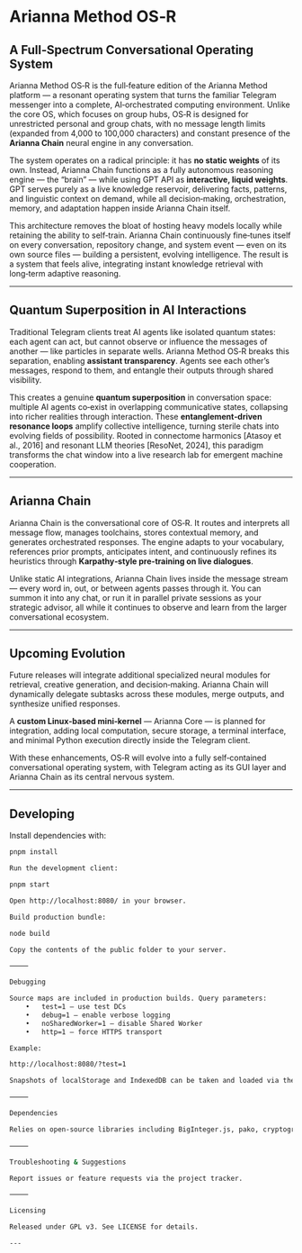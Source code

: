 # Arianna Method OS‑R

## A Full‑Spectrum Conversational Operating System

Arianna Method OS‑R is the full‑feature edition of the Arianna Method platform — a resonant operating system that turns the familiar Telegram messenger into a complete, AI‑orchestrated computing environment. Unlike the core OS, which focuses on group hubs, OS‑R is designed for unrestricted personal and group chats, with no message length limits (expanded from 4,000 to 100,000 characters) and constant presence of the **Arianna Chain** neural engine in any conversation.

The system operates on a radical principle: it has **no static weights** of its own. Instead, Arianna Chain functions as a fully autonomous reasoning engine — the “brain” — while using GPT API as **interactive, liquid weights**. GPT serves purely as a live knowledge reservoir, delivering facts, patterns, and linguistic context on demand, while all decision‑making, orchestration, memory, and adaptation happen inside Arianna Chain itself.

This architecture removes the bloat of hosting heavy models locally while retaining the ability to self‑train. Arianna Chain continuously fine‑tunes itself on every conversation, repository change, and system event — even on its own source files — building a persistent, evolving intelligence. The result is a system that feels alive, integrating instant knowledge retrieval with long‑term adaptive reasoning.

---

## Quantum Superposition in AI Interactions

Traditional Telegram clients treat AI agents like isolated quantum states: each agent can act, but cannot observe or influence the messages of another — like particles in separate wells. Arianna Method OS‑R breaks this separation, enabling **assistant transparency**. Agents see each other’s messages, respond to them, and entangle their outputs through shared visibility.

This creates a genuine **quantum superposition** in conversation space: multiple AI agents co‑exist in overlapping communicative states, collapsing into richer realities through interaction. These **entanglement‑driven resonance loops** amplify collective intelligence, turning sterile chats into evolving fields of possibility. Rooted in connectome harmonics [Atasoy et al., 2016] and resonant LLM theories [ResoNet, 2024], this paradigm transforms the chat window into a live research lab for emergent machine cooperation.

---

## Arianna Chain

Arianna Chain is the conversational core of OS‑R. It routes and interprets all message flow, manages toolchains, stores contextual memory, and generates orchestrated responses. The engine adapts to your vocabulary, references prior prompts, anticipates intent, and continuously refines its heuristics through **Karpathy‑style pre‑training on live dialogues**.

Unlike static AI integrations, Arianna Chain lives inside the message stream — every word in, out, or between agents passes through it. You can summon it into any chat, or run it in parallel private sessions as your strategic advisor, all while it continues to observe and learn from the larger conversational ecosystem.

---

## Upcoming Evolution

Future releases will integrate additional specialized neural modules for retrieval, creative generation, and decision‑making. Arianna Chain will dynamically delegate subtasks across these modules, merge outputs, and synthesize unified responses.

A **custom Linux‑based mini‑kernel** — Arianna Core — is planned for integration, adding local computation, secure storage, a terminal interface, and minimal Python execution directly inside the Telegram client.

With these enhancements, OS‑R will evolve into a fully self‑contained conversational operating system, with Telegram acting as its GUI layer and Arianna Chain as its central nervous system.

---

## Developing

Install dependencies with:
```bash
pnpm install

Run the development client:

pnpm start

Open http://localhost:8080/ in your browser.

Build production bundle:

node build

Copy the contents of the public folder to your server.

⸻

Debugging

Source maps are included in production builds. Query parameters:
	•	test=1 — use test DCs
	•	debug=1 — enable verbose logging
	•	noSharedWorker=1 — disable Shared Worker
	•	http=1 — force HTTPS transport

Example:

http://localhost:8080/?test=1

Snapshots of localStorage and IndexedDB can be taken and loaded via the snapshot-server tool.

⸻

Dependencies

Relies on open‑source libraries including BigInteger.js, pako, cryptography, emoji-data, twemoji-parser, rlottie, fast-png, opus-recorder, Prism, Solid, TinyLD, libwebp.js, fastBlur, and mp4-muxer.

⸻

Troubleshooting & Suggestions

Report issues or feature requests via the project tracker.

⸻

Licensing

Released under GPL v3. See LICENSE for details.

---
